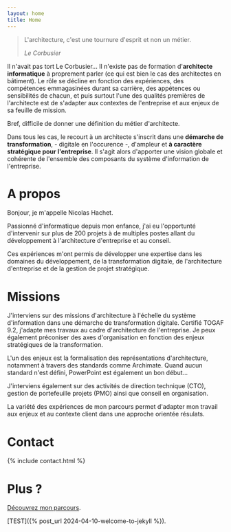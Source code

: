 ```yaml
---
layout: home
title: Home
---
```


> L'architecture, c'est une tournure d'esprit et non un métier. 
> 
> _Le Corbusier_


Il n'avait pas tort Le Corbusier... Il n'existe pas de formation d'**architecte informatique** à proprement parler (ce qui est bien le cas des architectes en bâtiment). 
Le rôle se décline en fonction des expériences, des compétences emmagasinées durant sa carrière, des appétences ou sensibilités de chacun, et puis surtout l'une des qualités premières de l'architecte est de s'adapter aux contextes de l'entreprise et aux enjeux de sa feuille de mission.  

Bref, difficile de donner une définition du métier d'architecte. 

Dans tous les cas, le recourt à un architecte s'inscrit dans une **démarche de transformation**, - digitale en l'occurence -, d'ampleur et **à caractère stratégique pour l'entreprise**. Il s'agit alors d'apporter une vision globale et cohérente de l'ensemble des composants du système d'information de l'entreprise.

# A propos 

Bonjour, je m'appelle Nicolas Hachet. 

Passionné d'informatique depuis mon enfance, j'ai eu l'opportunté d'intervenir sur plus de 200 projets à de multiples postes allant du développement à l'architecture d'entreprise et au conseil. 

Ces expériences m'ont permis de développer une expertise dans les domaines du développement, de la transformation digitale, de l'architecture d'entreprise et de la gestion de projet stratégique.

# Missions

J'interviens sur des missions d'architecture à l'échelle du système d'information dans une démarche de transformation digitale. Certifié TOGAF 9.2, j'adapte mes travaux au cadre d'architecture de l'entreprise. Je peux également préconiser des axes d'organisation en fonction des enjeux stratégiques de la transformation. 

L'un des enjeux est la formalisation des représentations d'architecture, notamment à travers des standards comme Archimate. Quand aucun standard n'est défini, PowerPoint est également un bon début... 

J'interviens également sur des activités de direction technique (CTO), gestion de portefeuille projets (PMO) ainsi que conseil en organisation.

La variété des expériences de mon parcours permet d'adapter mon travail aux enjeux et au contexte client dans une approche orientée résulats.

# Contact

{% include contact.html %}

# Plus ? 
[Découvrez mon parcours](./parcours).

[TEST]({% post_url 2024-04-10-welcome-to-jekyll %}).
